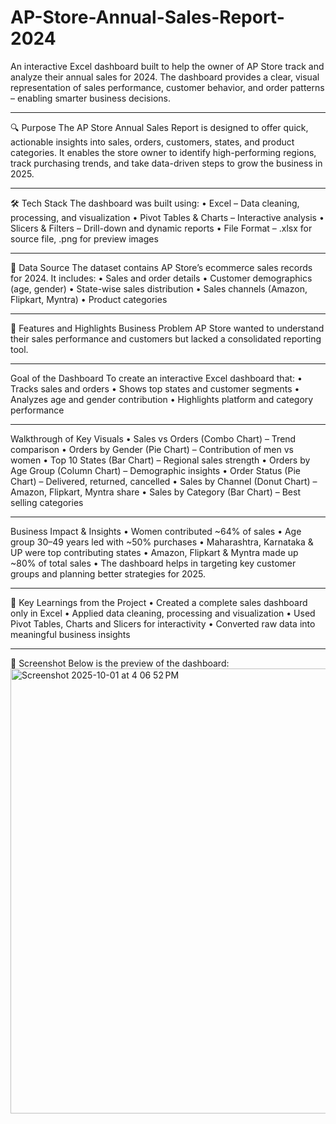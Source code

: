 # AP-Store-Annual-Sales-Report-2024

An interactive Excel dashboard built to help the owner of AP Store track and analyze their annual sales for 2024.
The dashboard provides a clear, visual representation of sales performance, customer behavior, and order patterns – enabling smarter business decisions.

---

🔍 Purpose 
The AP Store Annual Sales Report is designed to offer quick, actionable insights into sales, orders, customers, states, and product categories.
It enables the store owner to identify high-performing regions, track purchasing trends, and take data-driven steps to grow the business in 2025.

---

🛠 Tech Stack
The dashboard was built using:
• Excel – Data cleaning, processing, and visualization
• Pivot Tables & Charts – Interactive analysis
• Slicers & Filters – Drill-down and dynamic reports
• File Format – .xlsx for source file, .png for preview images

---

📂 Data Source
The dataset contains AP Store’s ecommerce sales records for 2024.
It includes:
• Sales and order details
• Customer demographics (age, gender)
• State-wise sales distribution
• Sales channels (Amazon, Flipkart, Myntra)
• Product categories

---

🌟 Features and Highlights
Business Problem
AP Store wanted to understand their sales performance and customers but lacked a consolidated reporting tool.

---

Goal of the Dashboard
To create an interactive Excel dashboard that:
• Tracks sales and orders
• Shows top states and customer segments
• Analyzes age and gender contribution
• Highlights platform and category performance

---

Walkthrough of Key Visuals
• Sales vs Orders (Combo Chart) – Trend comparison
• Orders by Gender (Pie Chart) – Contribution of men vs women
• Top 10 States (Bar Chart) – Regional sales strength
• Orders by Age Group (Column Chart) – Demographic insights
• Order Status (Pie Chart) – Delivered, returned, cancelled
• Sales by Channel (Donut Chart) – Amazon, Flipkart, Myntra share
• Sales by Category (Bar Chart) – Best selling categories

---

Business Impact & Insights
• Women contributed ~64% of sales
• Age group 30–49 years led with ~50% purchases
• Maharashtra, Karnataka & UP were top contributing states
• Amazon, Flipkart & Myntra made up ~80% of total sales
• The dashboard helps in targeting key customer groups and planning better strategies for 2025.

---

📌 Key Learnings from the Project
• Created a complete sales dashboard only in Excel
• Applied data cleaning, processing and visualization
• Used Pivot Tables, Charts and Slicers for interactivity
• Converted raw data into meaningful business insights

---

📸 Screenshot
Below is the preview of the dashboard:
<img width="1380" height="712" alt="Screenshot 2025-10-01 at 4 06 52 PM" src="https://github.com/user-attachments/assets/e2a0fd35-d7be-41a6-ae4a-5a4307957df8" />
